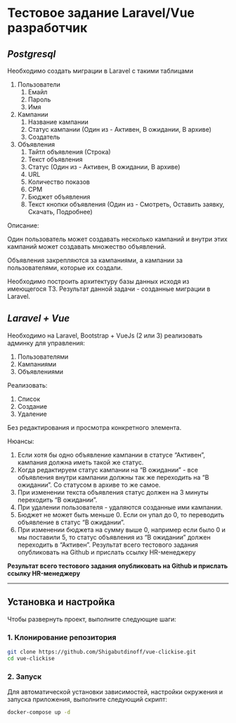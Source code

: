 # Тестовое задание Laravel/Vue разработчик

## _Postgresql_

Необходимо создать миграции в Laravel с такими таблицами

1. Пользователи
    1. Емайл
    2. Пароль
    3. Имя
2. Кампании
    1. Название кампании
    2. Статус кампании (Один из - Активен, В ожидании, В архиве)
    3. Создатель
3. Объявления
    1. Тайтл объявления (Строка)
    2. Текст объявления
    3. Статус (Один из - Активен, В ожидании, В архиве)
    4. URL
    5. Количество показов
    6. CPM
    7. Бюджет объявления
    8. Текст кнопки объявления (Один из - Смотреть, Оставить заявку, Скачать, Подробнее)

Описание:

Один пользователь может создавать несколько кампаний и внутри этих кампаний может создавать множество объявлений.

Объявления закрепляются за кампаниями, а кампании за пользователями, которые их создали.

Необходимо построить архитектуру базы данных исходя из имеющегося ТЗ. Результат данной задачи - созданные миграции в Laravel.

## _Laravel + Vue_

Необходимо на Laravel, Bootstrap + VueJs (2 или 3) реализовать админку для управления:

1. Пользователями
2. Кампаниями
3. Объявлениями

Реализовать:

1. Список
2. Создание
3. Удаление

Без редактирования и просмотра конкретного элемента.

Нюансы:

1. Если хотя бы одно объявление кампании в статусе “Активен”, кампания должна иметь такой же статус.
2. Когда редактируем статус кампании на “В ожидании” - все объявления внутри кампании должны так же переходить на “В ожидании”. Со статусом в архиве то же самое.
3. При изменении текста объявления статус должен на 3 минуты переходить “В ожидании”.
4. При удалении пользователя - удаляются созданные ими кампании.
5. Бюджет не может быть меньше 0. Если он упал до 0, то переводить объявление в статус “В ожидании”.
6. При изменении бюджета на сумму выше 0, например если было 0 и мы поставили 5, то статус объявления из “В ожидании” должен переходить в “Активен”. Результат всего тестового задания опубликовать на Github и прислать ссылку HR-менеджеру

**Результат всего тестового задания опубликовать на Github и прислать ссылку HR-менеджеру**

---

## Установка и настройка

Чтобы развернуть проект, выполните следующие шаги:

### 1. Клонирование репозитория

```bash
git clone https://github.com/Shigabutdinoff/vue-clickise.git
cd vue-clickise
```

### 2. Запуск

Для автоматической установки зависимостей, настройки окружения и запуска приложения, выполните следующий скрипт:

```bash
docker-compose up -d
```
